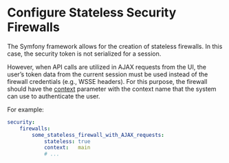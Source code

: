 <a id="web-api-security"></a>

# Configure Stateless Security Firewalls

The Symfony framework allows for the creation of stateless firewalls. In this case, the security token is not serialized for a session.

However, when API calls are utilized in AJAX requests from the UI, the user’s token data from the current session must be used instead of the firewall credentials (e.g., WSSE headers). For this purpose, the firewall should have the <a href="https://symfony.com/doc/6.4/reference/configuration/security.html#firewall-context" target="_blank">context</a> parameter with the context name that the system can use to authenticate the user.

For example:

```yaml
security:
    firewalls:
        some_stateless_firewall_with_AJAX_requests:
            stateless: true
            context:   main
            # ...
```

<!-- Frontend -->
